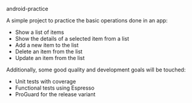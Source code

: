 android-practice

A simple project to practice the basic operations done in an app:
 * Show a list of items
 * Show the details of a selected item from a list
 * Add a new item to the list
 * Delete an item from the list
 * Update an item from the list
 
Additionally, some good quality and development goals will be touched:
 * Unit tests with coverage
 * Functional tests using Espresso
 * ProGuard for the release variant
